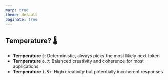 ```yaml
---
marp: true
theme: default
paginate: true
---
```

## Temperature? 🌡️

- **Temperature `0`**: Deterministic, always picks the most likely next token
- **Temperature `0.7`**: Balanced creativity and coherence for most applications  
- **Temperature `1.5+`**: High creativity but potentially incoherent responses

<!-- 
La température contrôle la créativité et l'imprévisibilité des réponses du modèle. Plus elle est élevée, plus le modèle prend de risques dans ses prédictions.
-->